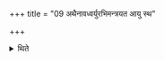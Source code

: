 +++
title = "09 अथैनावध्वर्युरभिमन्त्रयत आयु स्थ"

+++

<details><summary>थिते</summary>

अथैनावध्वर्युरभिमन्त्रयत आयु स्थ आयुर्मे धत्तमायुर्यज्ञाय धत्तमायुर्यज्ञपतये धत्तं प्राण स्थः प्राणं मे धत्तं प्राणं यज्ञाय धत्तं प्राणं यज्ञपतये धत्तं चक्षु स्थश्चक्षुर्मे धत्तम् चक्षुर्यज्ञय धत्तं चक्षुर्यज्ञपतये धत्तं श्रोत्रं स्थः श्रोत्रं मे धत्तं श्रोत्रं यज्ञाय धत्तं श्रोत्रं यज्ञपतये धत्तम् ९
</details>
